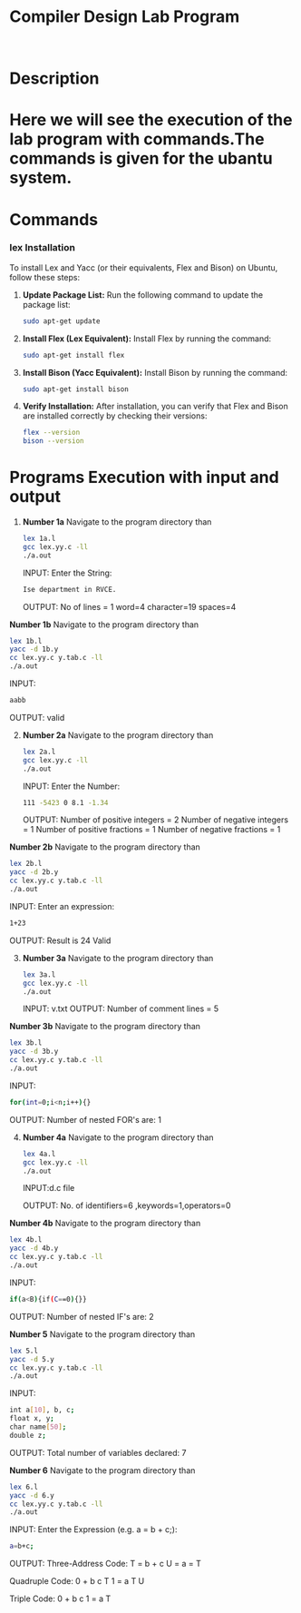 <h1>Compiler Design Lab Program</h1>
<br>
<h1>Description<h1>
   
Here we will see the execution of the lab program with commands.The commands is given for the ubantu system.

<h1>Commands</h1>

<h3>lex Installation</h3>
To install Lex and Yacc (or their equivalents, Flex and Bison) on Ubuntu, follow these steps:

1. **Update Package List:**
   Run the following command to update the package list:
   ```bash
   sudo apt-get update
   ```

2. **Install Flex (Lex Equivalent):**
   Install Flex by running the command:
   ```bash
   sudo apt-get install flex
   ```

3. **Install Bison (Yacc Equivalent):**
   Install Bison by running the command:
   ```bash
   sudo apt-get install bison
   ```

6. **Verify Installation:**
   After installation, you can verify that Flex and Bison are installed correctly by checking their versions:
   ```bash
   flex --version
   bison --version
   ```

<h1>Programs Execution with input and output</h1>

1. **Number 1a**
   Navigate to the program directory than
   ```bash
   lex 1a.l
   gcc lex.yy.c -ll
   ./a.out
   ```
   INPUT:
   Enter the String:
   ```bash
   Ise department in RVCE.
   ```
   OUTPUT:
   No of lines = 1
    word=4
    character=19
    spaces=4

  **Number 1b**
   Navigate to the program directory than
 
   ```bash
   lex 1b.l
   yacc -d 1b.y
   cc lex.yy.c y.tab.c -ll
   ./a.out
   ```
   
   INPUT:
   ```bash
   aabb
   ```
   OUTPUT:
   valid
   
2. **Number 2a**
   Navigate to the program directory than
   ```bash
   lex 2a.l
   gcc lex.yy.c -ll
   ./a.out
   ```
   INPUT:
   Enter the Number:
   ```bash
   111 -5423 0 8.1 -1.34
   ```
   OUTPUT:
   Number of positive integers = 2
   Number of negative integers = 1
   Number of positive fractions = 1
   Number of negative fractions = 1

   
  **Number 2b**
   Navigate to the program directory than
 
   ```bash
   lex 2b.l
   yacc -d 2b.y
   cc lex.yy.c y.tab.c -ll
   ./a.out
   ```
   
   INPUT:
   Enter an expression:
   ```bash
   1+23
   ```
   OUTPUT:
   Result is 24
   Valid

3. **Number 3a**
   Navigate to the program directory than
   ```bash
   lex 3a.l
   gcc lex.yy.c -ll
   ./a.out
   ```
   INPUT:
   v.txt
   OUTPUT:
   Number of comment lines = 5
   
  **Number 3b**
   Navigate to the program directory than
 
   ```bash
   lex 3b.l
   yacc -d 3b.y
   cc lex.yy.c y.tab.c -ll
   ./a.out
   ```
   INPUT:
   ```bash
   for(int=0;i<n;i++){}
   ```
   OUTPUT:
   Number of nested FOR's are: 1
   
4. **Number 4a**
   Navigate to the program directory than
   ```bash
   lex 4a.l
   gcc lex.yy.c -ll
   ./a.out
   ```
   INPUT:d.c file
   
   OUTPUT:
No. of identifiers=6
,keywords=1,operators=0
   
  **Number 4b**
   Navigate to the program directory than
 
   ```bash
   lex 4b.l
   yacc -d 4b.y
   cc lex.yy.c y.tab.c -ll
   ./a.out
   ```
   INPUT:
   ```bash
   if(a<B){if(C==0){}}
   ```
   OUTPUT:
   Number of nested IF's are: 2 

**Number 5**
Navigate to the program directory than
   ```bash
   lex 5.l
   yacc -d 5.y
   cc lex.yy.c y.tab.c -ll
   ./a.out
   ```
   INPUT:
   ```bash
   int a[10], b, c;
   float x, y;
   char name[50];
   double z;
   ```
   OUTPUT:
   Total number of variables declared: 7

   **Number 6**
   Navigate to the program directory than
   ```bash
   lex 6.l
   yacc -d 6.y
   cc lex.yy.c y.tab.c -ll
   ./a.out
   ```
   INPUT:
   Enter the Expression (e.g. a = b + c;):
   ```bash
   a=b+c;
   ```
   OUTPUT:
   Three-Address Code:
   T = b + c
   U = a = T

   Quadruple Code:
   0	+	b	c	T
   1	=	a	T	U

   Triple Code:
   0	+	b	c
   1	=	a	T




   

   
   
   
